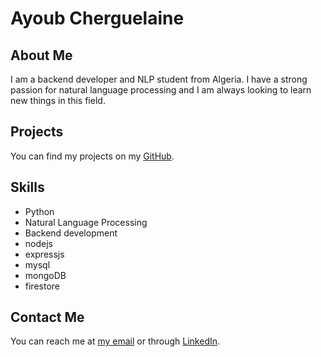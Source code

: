 # Ayoub Cherguelaine

## About Me
I am a backend developer and NLP student from Algeria.
I have a strong passion for natural language processing and I am always looking to learn new things in this field.

## Projects
You can find my projects on my [GitHub](https://github.com/AyoubCherguelaine).

## Skills
- Python
- Natural Language Processing
- Backend development
- nodejs
- expressjs
- mysql
- mongoDB
- firestore

## Contact Me
You can reach me at [my email](mailto:cherguelainea@gmail.com) or through [LinkedIn](https://www.linkedin.com/in/ayoub-cherguelaine/).

<!---
AyoubCherguelaine/AyoubCherguelaine is a ✨ special ✨ repository because its `README.md` (this file) appears on your GitHub profile.
You can click the Preview link to take a look at your changes.
--->
